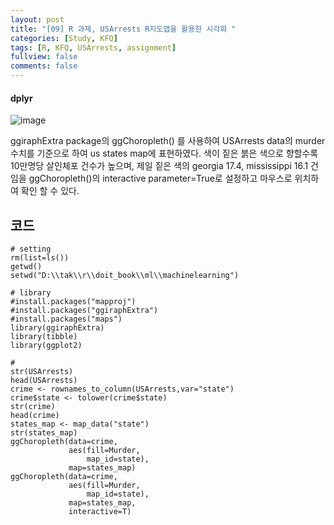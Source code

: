 ```yaml
---
layout: post
title: "[09] R 과제, USArrests R지도맵을 활용한 시각화 "
categories: [Study, KFQ]
tags: [R, KFQ, USArrests, assignment]
fullview: false
comments: false
---
```


#### dplyr

![image](https://user-images.githubusercontent.com/84369912/126749744-ca631cda-2799-4eba-a4e9-90d36ee82e58.png)

ggiraphExtra package의 ggChoropleth() 를 사용하여 USArrests data의 murder 수치를 기준으로 하여 us states map에 표현하였다.
색이 짙은 붉은 색으로 향할수록 10만명당 살인체포 건수가 높으며,
제일 짙은 색의 georgia 17.4, mississippi 16.1 건임을 ggChoropleth()의 interactive parameter=True로 설정하고 마우스로 위치하여 확인 할 수 있다.

## 코드
```
# setting
rm(list=ls())
getwd()
setwd("D:\\tak\\r\\doit_book\\ml\\machinelearning")

# library
#install.packages("mapproj")
#install.packages("ggiraphExtra")
#install.packages("maps")
library(ggiraphExtra)
library(tibble)
library(ggplot2)

#
str(USArrests)
head(USArrests)
crime <- rownames_to_column(USArrests,var="state")
crime$state <- tolower(crime$state)
str(crime)
head(crime)
states_map <- map_data("state")
str(states_map)
ggChoropleth(data=crime,
             aes(fill=Murder,
                 map_id=state),
             map=states_map)
ggChoropleth(data=crime,
             aes(fill=Murder,
                 map_id=state),
             map=states_map,
             interactive=T)
```